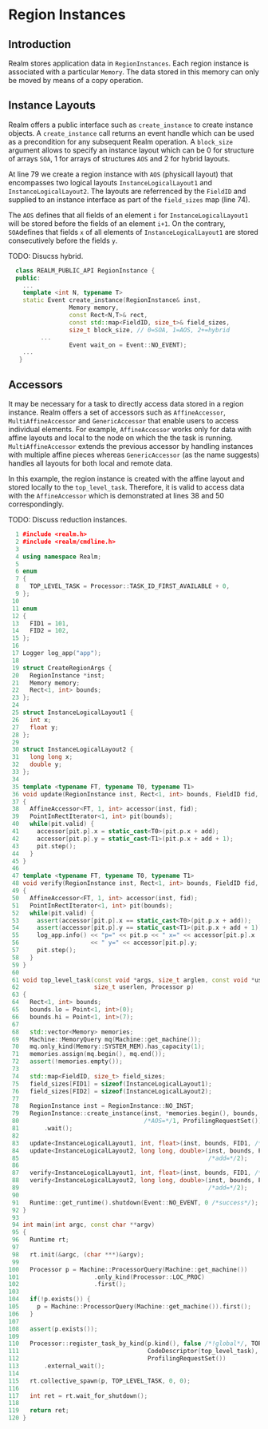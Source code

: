 # Region Instances
## Introduction
Realm stores application data in `RegionInstances`. Each
region instance is associated with a particular `Memory`. The data
stored in this memory can only be moved by means of a copy operation.

## Instance Layouts
Realm offers a public interface such as `create_instance` to create
instance objects.
A `create_instance` call returns an event
handle which can be used as a precondition for any subsequent Realm
operation. A `block_size` argument allows to specify an instance
layout which can be 0 for structure of arrays `SOA`, 1 for arrays of
structures `AOS` and 2 for hybrid layouts.

At line 79 we create a region instance with `AOS` (physicall layout) that
encompasses two logical layouts `InstanceLogicalLayout1` and
`InstanceLogicalLayout2`. The layouts are referrenced by the `FieldID`
and supplied to an instance interface as part of the `field_sizes` map
(line 74).

The `AOS` defines that all fields of an element `i` for
`InstanceLogicalLayout1`
will be stored  before the fields of an element `i+1`. On the contrary,
`SOA`defines that fields `x` of all elements of `InstanceLogicalLayout1`
are stored consecutively before the fields `y`.

TODO: Disucss hybrid.

```c++
  class REALM_PUBLIC_API RegionInstance {
  public:
    ...
    template <int N, typename T>
    static Event create_instance(RegionInstance& inst,
				 Memory memory,
				 const Rect<N,T>& rect,
				 const std::map<FieldID, size_t>& field_sizes,
				 size_t block_size, // 0=SOA, 1=AOS, 2+=hybrid
         ...
				 Event wait_on = Event::NO_EVENT);
    ...
   }
```

## Accessors
It may be necessary for a task to directly access data stored in a
region instance. Realm offers a set of accessors such as
`AffineAccessor`, `MultiAffineAccessor` and `GenericAccessor` that
enable users to access individual elements. For example, `AffineAccessor` 
works only for data with affine layouts and local to the node on which
the the task is running.
`MultiAffineAccessor` extends the previous accessor by handling
instances with multiple affine pieces whereas `GenericAccessor` (as the name
suggests) handles all layouts for both local and remote data.

In this example, the region instance is created with the affine layout and
stored locally to the `top_level_task`. Therefore, it is valid to
access data with the `AffineAccessor` which is demonstrated at lines 38
and 50 correspondingly.

TODO: Discuss reduction instances.


```c++
  1 #include <realm.h>
  2 #include <realm/cmdline.h>
  3 
  4 using namespace Realm;
  5 
  6 enum
  7 {
  8   TOP_LEVEL_TASK = Processor::TASK_ID_FIRST_AVAILABLE + 0,
  9 };
 10 
 11 enum
 12 {
 13   FID1 = 101,
 14   FID2 = 102,
 15 };
 16 
 17 Logger log_app("app");
 18 
 19 struct CreateRegionArgs {
 20   RegionInstance *inst;
 21   Memory memory;
 22   Rect<1, int> bounds;
 23 };
 24 
 25 struct InstanceLogicalLayout1 {
 26   int x;
 27   float y;
 28 };
 29 
 30 struct InstanceLogicalLayout2 {
 31   long long x;
 32   double y;
 33 };
 34 
 35 template <typename FT, typename T0, typename T1>
 36 void update(RegionInstance inst, Rect<1, int> bounds, FieldID fid, int add)
 37 {
 38   AffineAccessor<FT, 1, int> accessor(inst, fid);
 39   PointInRectIterator<1, int> pit(bounds);
 40   while(pit.valid) {
 41     accessor[pit.p].x = static_cast<T0>(pit.p.x + add);
 42     accessor[pit.p].y = static_cast<T1>(pit.p.x + add + 1);
 43     pit.step();
 44   }
 45 }
 46 
 47 template <typename FT, typename T0, typename T1>
 48 void verify(RegionInstance inst, Rect<1, int> bounds, FieldID fid, int add)
 49 {
 50   AffineAccessor<FT, 1, int> accessor(inst, fid);
 51   PointInRectIterator<1, int> pit(bounds);
 52   while(pit.valid) {
 53     assert(accessor[pit.p].x == static_cast<T0>(pit.p.x + add));
 54     assert(accessor[pit.p].y == static_cast<T1>(pit.p.x + add + 1));
 55     log_app.info() << "p=" << pit.p << " x=" << accessor[pit.p].x
 56                    << " y=" << accessor[pit.p].y;
 57     pit.step();
 58   }
 59 }
 60 
 61 void top_level_task(const void *args, size_t arglen, const void *userdata,
 62                     size_t userlen, Processor p)
 63 {
 64   Rect<1, int> bounds;
 65   bounds.lo = Point<1, int>(0);
 66   bounds.hi = Point<1, int>(7);
 67 
 68   std::vector<Memory> memories;
 69   Machine::MemoryQuery mq(Machine::get_machine());
 70   mq.only_kind(Memory::SYSTEM_MEM).has_capacity(1);
 71   memories.assign(mq.begin(), mq.end());
 72   assert(!memories.empty());
 73 
 74   std::map<FieldID, size_t> field_sizes;
 75   field_sizes[FID1] = sizeof(InstanceLogicalLayout1);
 76   field_sizes[FID2] = sizeof(InstanceLogicalLayout2);
 77 
 78   RegionInstance inst = RegionInstance::NO_INST;
 79   RegionInstance::create_instance(inst, *memories.begin(), bounds, field_sizes,
 80                                   /*AOS=*/1, ProfilingRequestSet())
 81       .wait();
 82 
 83   update<InstanceLogicalLayout1, int, float>(inst, bounds, FID1, /*add=*/1);
 84   update<InstanceLogicalLayout2, long long, double>(inst, bounds, FID2,
 85                                                     /*add=*/2);
 86 
 87   verify<InstanceLogicalLayout1, int, float>(inst, bounds, FID1, /*add=*/1);
 88   verify<InstanceLogicalLayout2, long long, double>(inst, bounds, FID2,
 89                                                     /*add=*/2);
 90 
 91   Runtime::get_runtime().shutdown(Event::NO_EVENT, 0 /*success*/);
 92 }
 93 
 94 int main(int argc, const char **argv)
 95 {
 96   Runtime rt;
 97 
 98   rt.init(&argc, (char ***)&argv);
 99 
100   Processor p = Machine::ProcessorQuery(Machine::get_machine())
101                     .only_kind(Processor::LOC_PROC)
102                     .first();
103 
104   if(!p.exists()) {
105     p = Machine::ProcessorQuery(Machine::get_machine()).first();
106   }
107 
108   assert(p.exists());
109 
110   Processor::register_task_by_kind(p.kind(), false /*!global*/, TOP_LEVEL_TASK,
111                                    CodeDescriptor(top_level_task),
112                                    ProfilingRequestSet())
113       .external_wait();
114 
115   rt.collective_spawn(p, TOP_LEVEL_TASK, 0, 0);
116 
117   int ret = rt.wait_for_shutdown();
118 
119   return ret;
120 }
```
